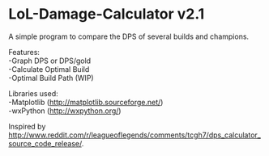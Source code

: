 LoL-Damage-Calculator v2.1
==========================

A simple program to compare the DPS of several builds and champions.


Features:  
-Graph DPS or DPS/gold  
-Calculate Optimal Build  
-Optimal Build Path (WIP)  


Libraries used:  
-Matplotlib (http://matplotlib.sourceforge.net/)  
-wxPython (http://wxpython.org/)


Inspired by http://www.reddit.com/r/leagueoflegends/comments/tcgh7/dps_calculator_source_code_release/.
